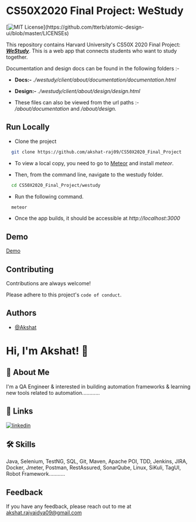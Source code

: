 # CS50X2020 Final Project: WeStudy

[![MIT License](https://img.shields.io/apm/l/atomic-design-ui.svg?)](https://github.com/tterb/atomic-design-ui/blob/master/LICENSEs)

This repository contains Harvard University's CS50X 2020 Final Project: ***[WeStudy](https://github.com/akshat-raj09/CS50X2020_Final_Project)***. This is a web app that connects students who want to study together.

Documentation and design docs can be found in the following folders :-

- **Docs:-** *./westudy/client/about/documentation/documentation.html*

- **Design:-** *./westudy/client/about/design/design.html*

- These files can also be viewed from the url paths :- */about/documentation* and */about/design.*


## Run Locally

- Clone the project

```bash
  git clone https://github.com/akshat-raj09/CS50X2020_Final_Project
```

- To view a local copy, you need to go to [Meteor](https://www.meteor.com/) and install *meteor*. 

- Then, from the command line, navigate to the westudy folder.

```bash
  cd CS50X2020_Final_Project/westudy
```

- Run the following command.

```bash
  meteor
```

- Once the app builds, it should be accessible at *http://localhost:3000*

## Demo

[Demo]()

## Contributing

Contributions are always welcome!

Please adhere to this project's `code of conduct`.

## Authors

- [@Akshat](https://www.github.com/akshat-raj09)

# Hi, I'm Akshat! 👋

## 🚀 About Me
I'm a QA Engineer & interested in building automation frameworks & learning new tools related to automation............

## 🔗 Links
[![linkedin](https://img.shields.io/badge/linkedin-0A66C2?style=for-the-badge&logo=linkedin&logoColor=white)](https://www.linkedin.com/in/akshat009)

## 🛠 Skills
Java, Selenium, TestNG, SQL, Git, Maven, Apache POI, TDD, Jenkins, JIRA, Docker, Jmeter, Postman, RestAssured, SonarQube, Linux, SiKuli, TagUI, Robot Framework...........
  
## Feedback
If you have any feedback, please reach out to me at akshat.rajvaidya09@gmail.com